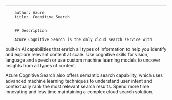 ---
        author: Azure
        title:  Cognitive Search
        ---

        ## Description

        Azure Cognitive Search is the only cloud search service with
built-in AI capabilities that enrich all types of information to
help you identify and explore relevant content at scale.  Use
cognitive skills for vision, language and speech or use custom
machine learning models to uncover insights from all types of
content.

Azure Cognitive Search also offers semantic search capability, which
uses advanced machine learning techniques to understand user intent
and contextually rank the most relevant search results.  Spend more
time innovating and less time maintaining a complex cloud search
solution.
